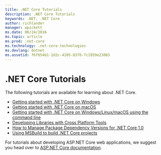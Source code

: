 ```yaml
---
title: .NET Core Tutorials
description: .NET Core Tutorials
keywords: .NET, .NET Core
author: richlander
manager: wpickett
ms.date: 06/24/2016
ms.topic: article
ms.prod: .net-core
ms.technology: .net-core-technologies
ms.devlang: dotnet
ms.assetid: f6f654b1-1d2c-4105-8376-7c1959e23803
---
```


# .NET Core Tutorials

The following tutorials are available for learning about .NET Core.

- [Getting started with .NET Core on Windows](using-on-windows.md)
- [Getting started with .NET Core on macOS](using-on-macos.md)
- [Getting started with .NET Core on Windows/Linux/macOS using the command line](using-with-xplat-cli.md)
- [Developing Libraries with Cross Platform Tools](libraries.md)
- [How to Manage Package Dependency Versions for .NET Core 1.0](managing-package-dependency-versions.md)
- [Using MSBuild to build .NET Core projects](target-dotnetcore-with-msbuild.md)

For tutorials about developing ASP.NET Core web applications, we suggest you head over to [ASP.NET Core documentation](https://docs.asp.net).